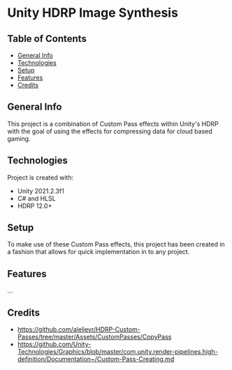 # Unity HDRP Image Synthesis
 
## Table of Contents
* [General Info](#general-info)
* [Technologies](#technologies)
* [Setup](#setup)
* [Features](#features)
* [Credits](#credits)

## General Info
This project is a combination of Custom Pass effects within Unity's HDRP with the goal of using the effects for compressing data for cloud based gaming.
	
## Technologies
Project is created with:
* Unity 2021.2.3f1
* C# and HLSL
* HDRP 12.0+
	
## Setup
To make use of these Custom Pass effects, this project has been created in a fashion that allows for quick implementation in to any project.

## Features
...

## Credits
* https://github.com/alelievr/HDRP-Custom-Passes/tree/master/Assets/CustomPasses/CopyPass
* https://github.com/Unity-Technologies/Graphics/blob/master/com.unity.render-pipelines.high-definition/Documentation~/Custom-Pass-Creating.md
